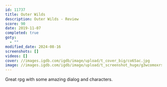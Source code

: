 ```yaml
---
id: 11737
title: Outer Wilds
description: Outer Wilds - Review
score: 90
date: 2019-11-07
completed: true
goty:
  - ""
modified_date: 2024-08-16
screenshots: []
videos: []
cover: //images.igdb.com/igdb/image/upload/t_cover_big/co65ac.jpg
image: //images.igdb.com/igdb/image/upload/t_screenshot_huge/g3wcomoxrsuet9cuhl9q.jpg
---
```

Great rpg with some amazing dialog and characters.